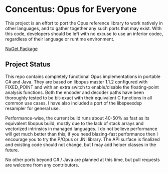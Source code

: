 # Concentus: Opus for Everyone

This project is an effort to port the Opus reference library to work natively in other languages, and to gather together any such ports that may exist. With this code, developers should be left with no excuse to use an inferior codec, regardless of their language or runtime environment.

[NuGet Package](https://www.nuget.org/packages/Concentus)  

## Project Status

This repo contains completely functional Opus implementations in portable C# and Java. They are based on libopus master 1.1.2 configured with FIXED_POINT and with an extra switch to enable/disable the floating-point analysis functions. Both the encoder and decoder paths have been thoroughly tested to be bit-exact with their equivalent C functions in all common use cases. I have also included a port of the libspeexdsp resampler for general use.

Performance-wise, the current build runs about 40-50% as fast as its equivalent libopus build, mostly due to the lack of stack arrays and vectorized intrinsics in managed languages. I do not believe performance will get much better than this; if you need blazing-fast performance then I encourage you to try the P/Opus or JNI library. The API surface is finalized and existing code should not change, but I may add helper classes in the future.

No other ports beyond C# / Java are planned at this time, but pull requests are welcome from any contributors.
